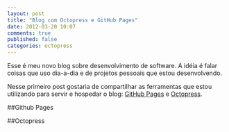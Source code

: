 ```yaml
---
layout: post
title: "Blog com Octopress e GitHub Pages"
date: 2012-03-20 10:07
comments: true
published: false
categories: octopress
---
```


Esse é meu novo blog sobre desenvolvimento de software. A idéia é falar coisas que uso dia-a-dia e de projetos pessoais que estou desenvolvendo.

Nesse primeiro post gostaria de compartilhar as ferramentas que estou utilizando para servir e hospedar o blog: [GitHub Pages](http://pages.github.com) e [Octopress](http://octopress.org/).

##Github Pages


##Octopress
